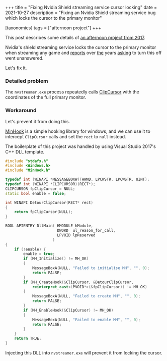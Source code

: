 +++
title = "Fixing Nvidia Shield streaming service cursor locking"
date = 2021-10-27
description = "Fixing an Nvidia Shield streaming service bug which locks the cursor to the primary monitor"

[taxonomies]
tags = ["afternoon project"]
+++

This post describes some details of [an afternoon project from 2017](https://github.com/LunNova/NoCursorLock/releases "NoCursorLock repository").

Nvidia's shield streaming service locks the cursor to the primary monitor when streaming any game and [reports][r1] over [the][r2] years [asking][r3] to turn this off went unanswered.

Let's fix it.

[r1]: https://www.nvidia.com/en-us/geforce/forums/gamestream/19/277489/can-gamestream-not-lock-the-cursor-to-primary-moni/
[r2]: https://www.nvidia.com/en-us/geforce/forums/gamestream/19/304525/please-disable-cursor-lock-to-single-display/
[r3]: https://www.nvidia.com/en-us/geforce/forums/gamestream/19/464574/disable-cursor-lock/

### Detailed problem

The `nvstreamer.exe` process repeatedly calls [ClipCursor](https://docs.microsoft.com/en-us/windows/win32/api/winuser/nf-winuser-clipcursor) with the coordinates of the full primary monitor.

### Workaround

Let's prevent it from doing this.

[MinHook](https://github.com/TsudaKageyu/minhook) is a simple hooking library for windows, and we can use it to intercept `ClipCursor` calls and set the `rect` to `null` instead.

The boilerplate of this project was handled by using Visual Studio 2017's C++ DLL template.

```cpp
#include "stdafx.h"
#include <Windows.h>
#include "MinHook.h"

typedef int (WINAPI *MESSAGEBOXW)(HWND, LPCWSTR, LPCWSTR, UINT);
typedef int (WINAPI *CLIPCURSOR)(RECT*);
CLIPCURSOR fpClipCursor = NULL;
static bool enable = false;

int WINAPI DetourClipCursor(RECT* rect)
{
	return fpClipCursor(NULL);
}

BOOL APIENTRY DllMain( HMODULE hModule,
                       DWORD  ul_reason_for_call,
                       LPVOID lpReserved
					 )
{
	if (!enable) {
		enable = true;
		if (MH_Initialize() != MH_OK)
		{
			MessageBoxA(NULL, "Failed to initialise MH", "", 0);
			return FALSE;
		}
		if (MH_CreateHook(&ClipCursor, &DetourClipCursor,
			reinterpret_cast<LPVOID*>(&fpClipCursor)) != MH_OK)
		{
			MessageBoxA(NULL, "Failed to create MH", "", 0);
			return FALSE;
		}
		if (MH_EnableHook(&ClipCursor) != MH_OK)
		{
			MessageBoxA(NULL, "Failed to enable MH", "", 0);
			return FALSE;
		}
	}
	return TRUE;
}
```

Injecting this DLL into `nvstreamer.exe` will prevent it from locking the cursor.
